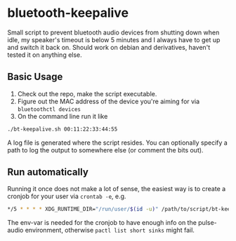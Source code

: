 # bluetooth-keepalive

Small script to prevent bluetooth audio devices from shutting down when idle, my speaker's timeout is below 5 minutes and I always have to get up and switch it back on. Should work on debian and derivatives, haven't tested it on anything else.

## Basic Usage

1. Check out the repo, make the script executable.
1. Figure out the MAC address of the device you're aiming for via `bluetoothctl devices`
1. On the command line run it like

```bash
./bt-keepalive.sh 00:11:22:33:44:55
```

A log file is generated where the script resides. You can optionally specify a path to log the output to somewhere else (or comment the bits out).

## Run automatically

Running it once does not make a lot of sense, the easiest way is to create a cronjob for your user via `crontab -e`, e.g.

```bash
*/5 * * * * XDG_RUNTIME_DIR="/run/user/$(id -u)" /path/to/script/bt-keepalive.sh 00:11:22:33:44:55
```

The env-var is needed for the cronjob to have enough info on the pulse-audio environment, otherwise `pactl list short sinks` might fail.
